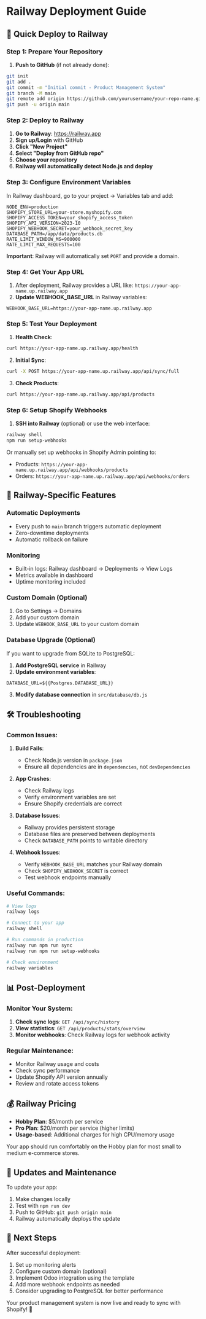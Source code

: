 # Railway Deployment Guide

## 🚀 Quick Deploy to Railway

### Step 1: Prepare Your Repository

1. **Push to GitHub** (if not already done):
```bash
git init
git add .
git commit -m "Initial commit - Product Management System"
git branch -M main
git remote add origin https://github.com/yourusername/your-repo-name.git
git push -u origin main
```

### Step 2: Deploy to Railway

1. **Go to Railway**: https://railway.app
2. **Sign up/Login** with GitHub
3. **Click "New Project"**
4. **Select "Deploy from GitHub repo"**
5. **Choose your repository**
6. **Railway will automatically detect Node.js and deploy**

### Step 3: Configure Environment Variables

In Railway dashboard, go to your project → Variables tab and add:

```env
NODE_ENV=production
SHOPIFY_STORE_URL=your-store.myshopify.com
SHOPIFY_ACCESS_TOKEN=your_shopify_access_token
SHOPIFY_API_VERSION=2023-10
SHOPIFY_WEBHOOK_SECRET=your_webhook_secret_key
DATABASE_PATH=/app/data/products.db
RATE_LIMIT_WINDOW_MS=900000
RATE_LIMIT_MAX_REQUESTS=100
```

**Important**: Railway will automatically set `PORT` and provide a domain.

### Step 4: Get Your App URL

1. After deployment, Railway provides a URL like: `https://your-app-name.up.railway.app`
2. **Update WEBHOOK_BASE_URL** in Railway variables:
```env
WEBHOOK_BASE_URL=https://your-app-name.up.railway.app
```

### Step 5: Test Your Deployment

1. **Health Check**:
```bash
curl https://your-app-name.up.railway.app/health
```

2. **Initial Sync**:
```bash
curl -X POST https://your-app-name.up.railway.app/api/sync/full
```

3. **Check Products**:
```bash
curl https://your-app-name.up.railway.app/api/products
```

### Step 6: Setup Shopify Webhooks

1. **SSH into Railway** (optional) or use the web interface:
```bash
railway shell
npm run setup-webhooks
```

Or manually set up webhooks in Shopify Admin pointing to:
- Products: `https://your-app-name.up.railway.app/api/webhooks/products`
- Orders: `https://your-app-name.up.railway.app/api/webhooks/orders`

## 🔧 Railway-Specific Features

### Automatic Deployments
- Every push to `main` branch triggers automatic deployment
- Zero-downtime deployments
- Automatic rollback on failure

### Monitoring
- Built-in logs: Railway dashboard → Deployments → View Logs
- Metrics available in dashboard
- Uptime monitoring included

### Custom Domain (Optional)
1. Go to Settings → Domains
2. Add your custom domain
3. Update `WEBHOOK_BASE_URL` to your custom domain

### Database Upgrade (Optional)
If you want to upgrade from SQLite to PostgreSQL:

1. **Add PostgreSQL service** in Railway
2. **Update environment variables**:
```env
DATABASE_URL=${{Postgres.DATABASE_URL}}
```
3. **Modify database connection** in `src/database/db.js`

## 🛠️ Troubleshooting

### Common Issues:

1. **Build Fails**:
   - Check Node.js version in `package.json`
   - Ensure all dependencies are in `dependencies`, not `devDependencies`

2. **App Crashes**:
   - Check Railway logs
   - Verify environment variables are set
   - Ensure Shopify credentials are correct

3. **Database Issues**:
   - Railway provides persistent storage
   - Database files are preserved between deployments
   - Check `DATABASE_PATH` points to writable directory

4. **Webhook Issues**:
   - Verify `WEBHOOK_BASE_URL` matches your Railway domain
   - Check `SHOPIFY_WEBHOOK_SECRET` is correct
   - Test webhook endpoints manually

### Useful Commands:

```bash
# View logs
railway logs

# Connect to your app
railway shell

# Run commands in production
railway run npm run sync
railway run npm run setup-webhooks

# Check environment
railway variables
```

## 📊 Post-Deployment

### Monitor Your System:
1. **Check sync logs**: `GET /api/sync/history`
2. **View statistics**: `GET /api/products/stats/overview`
3. **Monitor webhooks**: Check Railway logs for webhook activity

### Regular Maintenance:
- Monitor Railway usage and costs
- Check sync performance
- Update Shopify API version annually
- Review and rotate access tokens

## 💰 Railway Pricing

- **Hobby Plan**: $5/month per service
- **Pro Plan**: $20/month per service (higher limits)
- **Usage-based**: Additional charges for high CPU/memory usage

Your app should run comfortably on the Hobby plan for most small to medium e-commerce stores.

## 🔄 Updates and Maintenance

To update your app:
1. Make changes locally
2. Test with `npm run dev`
3. Push to GitHub: `git push origin main`
4. Railway automatically deploys the update

## 🎯 Next Steps

After successful deployment:
1. Set up monitoring alerts
2. Configure custom domain (optional)
3. Implement Odoo integration using the template
4. Add more webhook endpoints as needed
5. Consider upgrading to PostgreSQL for better performance

Your product management system is now live and ready to sync with Shopify! 🎉